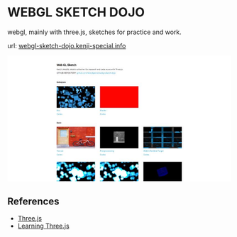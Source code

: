 # WEBGL SKETCH DOJO

webgl, mainly with three.js, sketches for practice and work.

url: [webgl-sketch-dojo.kenji-special.info](http://webgl-sketch-dojo.kenji-special.info/)


[![alt text]( ./assets/site.jpg "site")](http://webgl-sketch-dojo.kenji-special.info/)


## References

- [Three.js](http://threejs.org/)
- [Learning Three.js](https://github.com/josdirksen/learning-threejs)
